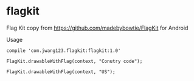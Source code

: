 # flagkit
Flag Kit copy from https://github.com/madebybowtie/FlagKit for Android 

Usage
    
    compile 'com.jwang123.flagkit:flagkit:1.0'
    
    FlagKit.drawableWithFlag(context, "Conutry code");
    
    FlagKit.drawableWithFlag(context, "US");
